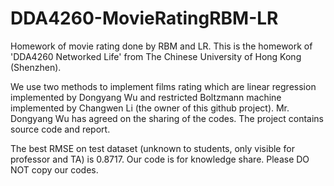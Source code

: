 # DDA4260-MovieRatingRBM-LR
Homework of movie rating done by RBM and LR. This is the homework of 'DDA4260 Networked Life' from The Chinese University of Hong Kong (Shenzhen). 

We use two methods to implement films rating which are linear regression implemented by Dongyang Wu and restricted Boltzmann machine implemented by Changwen Li (the owner of this github project). Mr. Dongyang Wu has agreed on the sharing of the codes. The project contains source code and report. 

The best RMSE on test dataset (unknown to students, only visible for professor and TA) is 0.8717. Our code is for knowledge share. Please DO NOT copy our codes.

